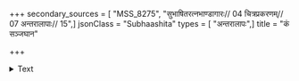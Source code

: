 +++
secondary_sources = [ "MSS_8275", "सुभाषितरत्नभाण्डागारः// 04 चित्रप्रकरणम्// 07 अन्तरालापाः// 15",]
jsonClass = "Subhaashita"
types = [ "अन्तरालापः",]
title = "कं सञ्जघान"

+++

<details><summary>Text</summary>

कं संजघान कृष्णः का शीतलवाहिनी गङ्गा।  
के दारपोषणरताः कं बलवन्तं न बाधते शीतम्॥
</details>
